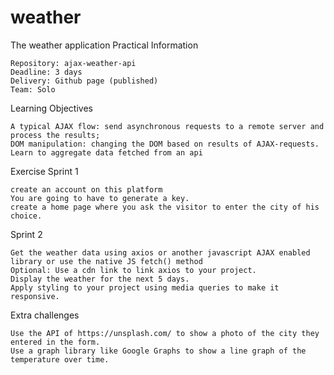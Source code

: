 # weather
The weather application
Practical Information

    Repository: ajax-weather-api
    Deadline: 3 days
    Delivery: Github page (published)
    Team: Solo

Learning Objectives

    A typical AJAX flow: send asynchronous requests to a remote server and process the results;
    DOM manipulation: changing the DOM based on results of AJAX-requests.
    Learn to aggregate data fetched from an api

Exercise
Sprint 1

    create an account on this platform
    You are going to have to generate a key.
    create a home page where you ask the visitor to enter the city of his choice.

Sprint 2

    Get the weather data using axios or another javascript AJAX enabled library or use the native JS fetch() method
    Optional: Use a cdn link to link axios to your project.
    Display the weather for the next 5 days.
    Apply styling to your project using media queries to make it responsive.

Extra challenges

    Use the API of https://unsplash.com/ to show a photo of the city they entered in the form.
    Use a graph library like Google Graphs to show a line graph of the temperature over time.
